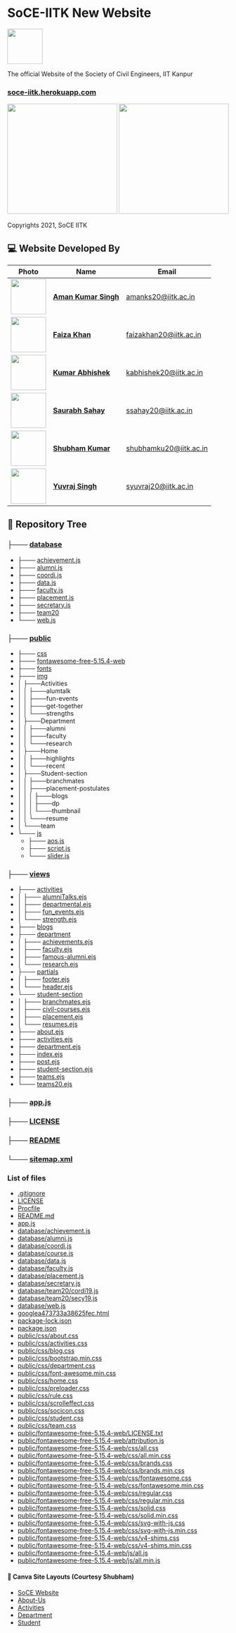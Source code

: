 # SoCE-IITK New Website
<code><img height="80" src = "public/img/SoCE-logo.svg"></code>

The official Website of the Society of Civil Engineers, IIT Kanpur

### [soce-iitk.herokuapp.com](https://soce-iitk.herokuapp.com/) 

<code><img height="250" src = "public/ss/soce-pc.png"></code>
<code><img height="250" src = "public/ss/soce-mobile.png"></code>

Copyrights 2021, SoCE IITK

## 💻 Website Developed By 

| Photo                                                  | Name                                                  | Email                  |
| ------------------------------------------------------ | ----------------------------------------------------- | ---------------------- |
| <code><img height="80" src = "public/img/team/team21/d2.jpg"> | [**Aman Kumar Singh**](https://github.com/amanks-20)  | amanks20@iitk.ac.in    |
| <code><img height="80" src = "public/img/team/team21/w2.jpg"> | [**Faiza Khan**](https://github.com/faizak31)         | faizakhan20@iitk.ac.in |
| <code><img height="80" src = "public/img/team/team21/w3.jpg"> | [**Kumar Abhishek**](https://github.com/kabhishek20)  | kabhishek20@iitk.ac.in |
| <code><img height="80" src = "public/img/team/team21/w4.jpg"> | [**Saurabh Sahay**](https://github.com/sahay-saurabh) | ssahay20@iitk.ac.in    |
| <code><img height="80" src = "public/img/team/team21/d5.jpg"> | [**Shubham Kumar**](https://github.com/Shubham-707)   | shubhamku20@iitk.ac.in |
| <code><img height="80" src = "public/img/team/team21/w5.jpg"> | [**Yuvraj Singh**](https://github.com/Yuvraj1171)     | syuvraj20@iitk.ac.in   |


## 📄 Repository Tree 

### ├─── [database](database/)

-   ├─── [achievement.js ](database/achievement.js)
-   ├─── [alumni.js](database/alumni.js)
-   ├─── [coordi.js](database/coordi.js)
-   ├─── [data.js](database/data.js)
-   ├─── [faculty.js](database/faculty.js)
-   ├─── [placement.js](database/placement.js)
-   ├─── [secretary.js](database/secretary.js)
-   ├─── [team20](database/team20)
-   └─── [web.js](database/web.js)

### ├─── [public](public)

-   ├─── [css](public/css/)
-   ├─── [fontawesome-free-5.15.4-web](public/fontawesome-free-5.15.4-web/)
-   ├─── [fonts](public/fonts/)
-   ├─── [img](public/img/)
-   │  ├───Activities
-   │  │   ├───alumtalk
-   │  │   ├───fun-events
-   │  │   ├───get-together
-   │  │   └───strengths
-   │  ├───Department
-   │  │   ├───alumni
-   │  │   ├───faculty
-   │  │   └───research
-   │  ├───Home
-   │  │   ├───highlights
-   │  │   └───recent
-   │  ├───Student-section
-   │  │  ├───branchmates
-   │  │  ├───placement-postulates
-   │  │  │   ├───blogs
-   │  │  │   ├───dp
-   │  │  │   └───thumbnail
-   │  │  └───resume
-   │  └───team
-   └─── [js](public/js/)
    -   ├─── [aos.js](public/js/aos.js)
    -   ├─── [script.js](public/js/script.js)
    -   └─── [slider.js](public/js/slider.js)

### ├─── [views](views/)

-   ├─── [activities](views/activities/)
-   │ ├─── [alumniTalks.ejs](views/activities/alumniTalks.ejs)
-   │ ├─── [departmental.ejs](views/activities/departmental.ejs)
-   │ ├─── [fun_events.ejs](views/activities/fun_events.ejs)
-   │ └─── [strength.ejs](views/activities/strength.ejs)
-   ├─── [blogs](views/blogs/)
-   ├─── [department](views/department/)
-   │ ├─── [achievements.ejs](views/activities/achievements.ejs)
-   │ ├─── [faculty.ejs](views/activities/faculty.ejs)
-   │ ├─── [famous-alumni.ejs](views/activities/famous-alumni.ejs)
-   │ └─── [research.ejs](views/activities/research.ejs)
-   ├─── [partials](views/partials/)
-   │ ├─── [footer.ejs](views/activities/footer.ejs)
-   │ └─── [header.ejs](views/activities/header.ejs)   
-   └─── [student-section](views/student-section/)
-   │ ├─── [branchmates.ejs](views/activities/branchmates.ejs)
-   │ ├─── [civil-courses.ejs](views/activities/civil-courses.ejs)
-   │ ├─── [placement.ejs](views/activities/placement.ejs)
-   │ └─── [resumes.ejs](views/activities/resumes.ejs)
-   ├─── [about.ejs](views/activities/about.ejs)
-   ├─── [activities.ejs](views/activities/activities.ejs)
-   ├─── [department.ejs](views/activities/department.ejs)
-   ├─── [index.ejs](views/activities/index.ejs)
-   ├─── [post.ejs](views/activities/post.ejs)
-   ├─── [student-section.ejs](views/acREADMEtivities/student-section.ejs)
-   ├─── [teams.ejs](views/activities/teams.ejs)
-   └─── [teams20.ejs](views/activities/teams20.ejs)

### ├─── [app.js](app.js)

### ├─── [LICENSE](LICENSE)

### ├─── [README](README.md)

### └─── [sitemap.xml](sitemap.xml)


### List of files
-  [.gitignore](.gitignore)
-  [LICENSE](LICENSE)
-  [Procfile](Procfile)
-  [README.md](README.md)
-  [app.js](app.js)
-  [database/achievement.js](database/achievement.js)
-  [database/alumni.js](database/alumni.js)
-  [database/coordi.js](database/coordi.js)
-  [database/course.js](database/course.js)
-  [database/data.js](database/data.js)
-  [database/faculty.js](database/faculty.js)
-  [database/placement.js](database/placement.js)
-  [database/secretary.js](database/secretary.js)
-  [database/team20/cordi19.js](database/team20/cordi19.js)
-  [database/team20/secy19.js](database/team20/secy19.js)
-  [database/web.js](database/web.js)
-  [googlea473733a38625fec.html](googlea473733a38625fec.html)
-  [package-lock.json](package-lock.json)
-  [package.json](package.json)
-  [public/css/about.css](public/css/about.css)
-  [public/css/activities.css](public/css/activities.css)
-  [public/css/blog.css](public/css/blog.css)
-  [public/css/bootstrap.min.css](public/css/bootstrap.min.css)
-  [public/css/department.css](public/css/department.css)
-  [public/css/font-awesome.min.css](public/css/font-awesome.min.css)
-  [public/css/home.css](public/css/home.css)
-  [public/css/preloader.css](public/css/preloader.css)
-  [public/css/rule.css](public/css/rule.css)
-  [public/css/scrolleffect.css](public/css/scrolleffect.css)
-  [public/css/socicon.css](public/css/socicon.css)
-  [public/css/student.css](public/css/student.css)
-  [public/css/team.css](public/css/team.css)
-  [public/fontawesome-free-5.15.4-web/LICENSE.txt](public/fontawesome-free-5.15.4-web/LICENSE.txt)
-  [public/fontawesome-free-5.15.4-web/attribution.js](public/fontawesome-free-5.15.4-web/attribution.js)
-  [public/fontawesome-free-5.15.4-web/css/all.css](public/fontawesome-free-5.15.4-web/css/all.css)
-  [public/fontawesome-free-5.15.4-web/css/all.min.css](public/fontawesome-free-5.15.4-web/css/all.min.css)
-  [public/fontawesome-free-5.15.4-web/css/brands.css](public/fontawesome-free-5.15.4-web/css/brands.css)
-  [public/fontawesome-free-5.15.4-web/css/brands.min.css](public/fontawesome-free-5.15.4-web/css/brands.min.css)
-  [public/fontawesome-free-5.15.4-web/css/fontawesome.css](public/fontawesome-free-5.15.4-web/css/fontawesome.css)
-  [public/fontawesome-free-5.15.4-web/css/fontawesome.min.css](public/fontawesome-free-5.15.4-web/css/fontawesome.min.css)
-  [public/fontawesome-free-5.15.4-web/css/regular.css](public/fontawesome-free-5.15.4-web/css/regular.css)
-  [public/fontawesome-free-5.15.4-web/css/regular.min.css](public/fontawesome-free-5.15.4-web/css/regular.min.css)
-  [public/fontawesome-free-5.15.4-web/css/solid.css](public/fontawesome-free-5.15.4-web/css/solid.css)
-  [public/fontawesome-free-5.15.4-web/css/solid.min.css](public/fontawesome-free-5.15.4-web/css/solid.min.css)
-  [public/fontawesome-free-5.15.4-web/css/svg-with-js.css](public/fontawesome-free-5.15.4-web/css/svg-with-js.css)
-  [public/fontawesome-free-5.15.4-web/css/svg-with-js.min.css](public/fontawesome-free-5.15.4-web/css/svg-with-js.min.css)
-  [public/fontawesome-free-5.15.4-web/css/v4-shims.css](public/fontawesome-free-5.15.4-web/css/v4-shims.css)
-  [public/fontawesome-free-5.15.4-web/css/v4-shims.min.css](public/fontawesome-free-5.15.4-web/css/v4-shims.min.css)
-  [public/fontawesome-free-5.15.4-web/js/all.js](public/fontawesome-free-5.15.4-web/js/all.js)
-  [public/fontawesome-free-5.15.4-web/js/all.min.js](public/fontawesome-free-5.15.4-web/js/all.min.js)


#### 📝 Canva Site Layouts (Courtesy Shubham)

-   [SoCE Website](https://www.canva.com/design/DAEsiQTOrrM/Tq0m9SvyOg_elmVW0HdLgA/view?website#2:title-page)
-   [About-Us](https://www.canva.com/design/DAEuaxDQGYc/XGKazHkNxQipher1FWnJDQ/view?website#2)
-   [Activities](https://www.canva.com/design/DAEsivoIJ5Y/MLQnIQQE1s7_kb_s_vXRPg/view?website#2:activities)
-   [Department](https://www.canva.com/design/DAEuYPG-TmA/X53Ir4oGb76Tg8_xrosrhg/view?website#2)
-   [Student](https://www.canva.com/design/DAEuYHUTsPM/kaX1nOe1rP7Kr3-03QEFqg/view?website#2)
